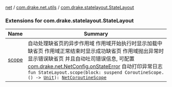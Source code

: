 [net](../../index.md) / [com.drake.net.utils](../index.md) / [com.drake.statelayout.StateLayout](./index.md)

### Extensions for com.drake.statelayout.StateLayout

| Name | Summary |
|---|---|
| [scope](scope.md) | 自动处理缺省页的异步作用域 作用域开始执行时显示加载中缺省页 作用域正常结束时显示成功缺省页 作用域抛出异常时显示错误缺省页 并且自动吐司错误信息, 可配置 [com.drake.net.NetConfig.onStateError](../../com.drake.net/-net-config/on-state-error.md) 自动打印异常日志`fun StateLayout.scope(block: suspend CoroutineScope.() -> `[`Unit`](https://kotlinlang.org/api/latest/jvm/stdlib/kotlin/-unit/index.html)`): `[`NetCoroutineScope`](../../com.drake.net.scope/-net-coroutine-scope/index.md) |
